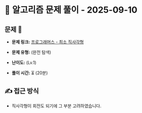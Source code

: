 # 📝 알고리즘 문제 풀이 - 2025-09-10

## 문제 📖

- **문제 링크:** [프로그래머스 - 최소 직사각형](https://school.programmers.co.kr/learn/courses/30/lessons/86491)

- **문제 유형:** (완전 탐색)

- **난이도:** (Lv.1)

- **풀이 시간:** ⏳ (20분)

## ✍ 접근 방식

- 직사각형이 회전도 되기에 그 부분 고려하였습니다.
